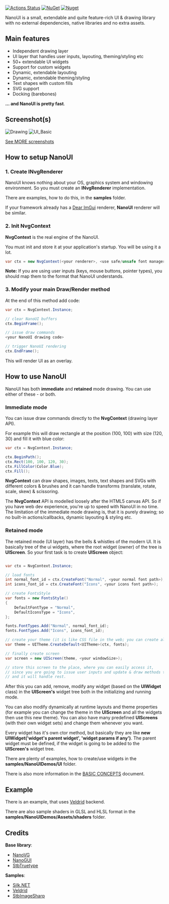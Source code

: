 [![Actions Status](https://github.com/kbergius/NanoUI/workflows/Build/badge.svg)](https://github.com/kbergius/NanoUI/Build)
[![NuGet](https://img.shields.io/nuget/v/NanoUI.svg)](https://www.nuget.org/packages/NanoUI)
[![Nuget](https://img.shields.io/nuget/dt/NanoUI)](https://www.nuget.org/packages/NanoUI/)

NanoUI is a small, extendable and quite feature-rich UI & drawing library with no external dependencies, native libraries and no extra assets.

## Main features
- Independent drawing layer
- UI layer that handles user inputs, layouting, theming/styling etc
- 50+ extendable UI widgets
- Support for custom widgets
- Dynamic, extendable layouting
- Dynamic, extendable theming/styling
- Text shapes with custom fills
- SVG support
- Docking (barebones)

**... and NanoUI is pretty fast**.


## Screenshot(s)

![Drawing](docs/screenshots/drawing.png)
![UI_Basic](docs/screenshots/ui_basic.png)

[See MORE screenshots](docs/screenshots/SCREENSHOTS.md)


## How to setup NanoUI

### 1. Create INvgRenderer

NanoUI knows nothing about your OS, graphics system and windowing environment. So you must create an **INvgRenderer** implementation.

There are examples, how to do this, in the **samples** folder.

If your framework already has a [Dear ImGui](https://github.com/ocornut/imgui) renderer, **NanoUI** renderer will be similar.


### 2. Init NvgContext

**NvgContext** is the real engine of the NanoUI.

You must init and store it at your application's startup. You will be using it a lot.

```cs
var ctx = new NvgContext(<your renderer>, <use safe/unsafe font manager>, <your display's dpi scale>);
```

**Note:** If you are using user inputs (keys, mouse buttons, pointer types), you should map them to the format that NanoUI understands.


### 3. Modify your main Draw/Render method

At the end of this method add code:

```cs
var ctx = NvgContext.Instance;

// clear NanoUI buffers
ctx.BeginFrame();

// issue draw commands
<your NanoUI drawing code>

// trigger NanoUI rendering
ctx.EndFrame();
```

This will render UI as an overlay.


## How to use NanoUI

NanoUI has both **immediate** and **retained** mode drawing. You can use either of these - or both.

### Immediate mode

You can issue draw commands directly to the **NvgContext** (drawing layer API).

For example this will draw rectangle at the position (100, 100) with size (120, 30) and fill it with blue color:

```cs
var ctx = NvgContext.Instance;

ctx.BeginPath();
ctx.Rect(100, 100, 120, 30);
ctx.FillColor(Color.Blue);
ctx.Fill();
```

**NvgContext** can draw shapes, images, texts, text shapes and SVGs with different colors & brushes and it can handle transforms (translate, rotate, scale, skew) & scissoring.

The **NvgContext** API is modelled loosely after the HTML5 canvas API. So if you have web dev experience, you're up to speed with NanoUI in no time. The limitation of the immediate mode drawing is, that it is purely drawing; so no built-in actions/callbacks, dynamic layouting & styling etc.


### Retained mode

The retained mode (UI layer) has the bells & whistles of the modern UI. It is basically tree of the ui widgets, where the root widget (owner) of the tree is **UIScreen**. So your first task is to create **UIScreen** object:

```cs

var ctx = NvgContext.Instance;

// load fonts
int normal_font_id = ctx.CreateFont("Normal", <your normal font path>);
int icons_font_id = ctx.CreateFont("Icons", <your icons font path>);

// create FontsStyle
var fonts = new FontsStyle()
{
    DefaultFontType = "Normal",
    DefaultIconsType = "Icons",
};

fonts.FontTypes.Add("Normal", normal_font_id);
fonts.FontTypes.Add("Icons", icons_font_id);

// create your theme (it is like CSS file in the web; you can create also your own theme)
var theme = UITheme.CreateDefault<UITheme>(ctx, fonts);

// finally create screen
var screen = new UIScreen(theme, <your windowSize>);

// store this screen to the place, where you can easily access it,
// since you are going to issue user inputs and update & draw methods to it
// and it will handle rest.
```

After this you can add, remove, modify any widget (based on the **UIWidget** class) in the **UIScreen's** widget tree both in the initializing and running mode.

You can also modify dynamically at runtime layouts and theme properties (for example you can change the theme in the **UIScreen** and all the widgets then use this new theme). You can also have many predefined **UIScreens** (with their own widget sets) and change them whenever you want.

Every widget has it's own ctor method, but basically they are like **new UIWidget('widget's parent widget', 'widget params if any')**. The parent widget must be defined, if the widget is going to be added to the **UIScreen's** widget tree.

There are plenty of examples, how to create/use widgets in the **samples/NanoUIDemos/UI** folder.

There is also more information in the [BASIC CONCEPTS](docs/BASICCONCEPTS.md) document.


## Example

There is an example, that uses [Veldrid](https://github.com/veldrid/veldrid) backend.

There are also sample shaders in GLSL and HLSL format in the **samples/NanoUIDemos/Assets/shaders** folder.


## Credits

**Base library**:
- [NanoVG](https://github.com/memononen/nanovg)
- [NanoGUI](https://github.com/wjakob/nanogui)
- [StbTruetype](https://github.com/nothings/stb)

**Samples**:
- [Silk.NET](https://github.com/dotnet/Silk.NET)
- [Veldrid](https://github.com/veldrid/veldrid)
- [StbImageSharp](https://github.com/StbSharp/StbImageSharp)
